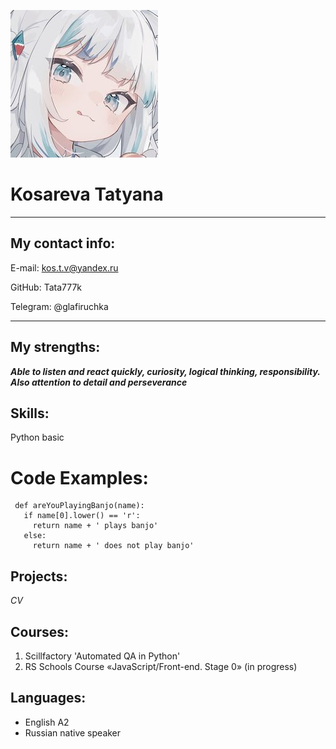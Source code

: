 ![Avatar](https://github.com/Tata777k/rs_school-cv/blob/gh-pages/ava2.jpg) 

# Kosareva Tatyana
***
## My contact info:

E-mail: kos.t.v@yandex.ru

GitHub: Tata777k

Telegram: @glafiruchka
***
## My strengths:

***Able to listen and react quickly, curiosity, logical thinking, responsibility. Also attention to detail and perseverance***

## Skills:

Python basic

# Code Examples:

```
 def areYouPlayingBanjo(name):
   if name[0].lower() == 'r': 
     return name + ' plays banjo'
   else:
     return name + ' does not play banjo'
```    
## Projects:
_CV_

## Courses:

1. Scillfactory 'Automated QA in Python'
2. RS Schools Course «JavaScript/Front-end. Stage 0» (in progress)

## Languages:

* English A2
* Russian native speaker
